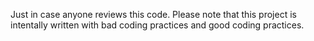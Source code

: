 Just in case anyone reviews this code. Please note that this project is intentally written with bad coding practices and good coding practices.